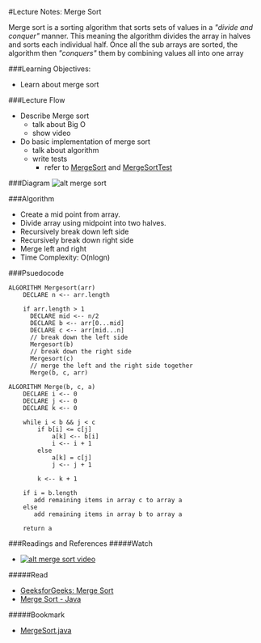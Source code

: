 #Lecture Notes: Merge Sort

Merge sort is a sorting algorithm that sorts sets of values in a *"divide and conquer"* manner. This meaning the algorithm divides the array in halves and sorts each individual half. Once all the sub arrays are sorted, the algorithm then *"conquers"* them by combining values all into one array

###Learning Objectives: 
- Learn about merge sort

###Lecture Flow
  - Describe Merge sort
    - talk about Big O
    - show video
  - Do basic implementation of merge sort
    - talk about algorithm
    - write tests
        - refer to [MergeSort](../src/main/java/challenges/MergeSort.java)  and [MergeSortTest](../src/test/java/challenges/MergeSortTest.java)
 
###Diagram
![alt merge sort](https://www.baeldung.com/wp-content/uploads/2018/09/mergesort1.png)


###Algorithm
- Create a mid point from array. 
- Divide array using midpoint into two halves.
- Recursively break down left side
- Recursively break down right side
- Merge left and right
- Time Complexity: O(nlogn)

###Psuedocode
```
ALGORITHM Mergesort(arr)
    DECLARE n <-- arr.length
           
    if arr.length > 1
      DECLARE mid <-- n/2
      DECLARE b <-- arr[0...mid]
      DECLARE c <-- arr[mid...n]
      // break down the left side
      Mergesort(b)
      // break down the right side
      Mergesort(c)
      // merge the left and the right side together
      Merge(b, c, arr)

ALGORITHM Merge(b, c, a)
    DECLARE i <-- 0
    DECLARE j <-- 0
    DECLARE k <-- 0

    while i < b && j < c
        if b[i] <= c[j]
            a[k] <-- b[i]
            i <-- i + 1
        else
            a[k] = c[j]
            j <-- j + 1
            
        k <-- k + 1

    if i = b.length
       add remaining items in array c to array a
    else
       add remaining items in array b to array a
       
    return a

```
###Readings and References
#####Watch
- [![alt merge sort video](http://img.youtube.com/vi/JSceec-wEyw/0.jpg)](https://www.youtube.com/watch?v=JSceec-wEyw)

#####Read
- [GeeksforGeeks: Merge Sort](https://www.baeldung.com/java-merge-sort)
- [Merge Sort - Java](https://www.java67.com/2018/03/mergesort-in-java-algorithm-example-and.html)

#####Bookmark
- [MergeSort.java](https://algs4.cs.princeton.edu/22mergesort/)
